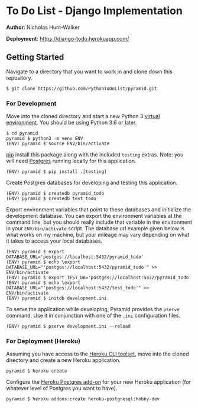 # To Do List - Django Implementation

**Author**: Nicholas Hunt-Walker

**Deployment**: https://django-todo.herokuapp.com/

## Getting Started

Navigate to a directory that you want to work in and clone down this repository.

```
$ git clone https://github.com/PythonToDoList/pyramid.git
```

### For Development

Move into the cloned directory and start a new Python 3 [virtual environment](https://docs.python.org/3/tutorial/venv.html). You should be using Python 3.6 or later.

```
$ cd pyramid
pyramid $ python3 -m venv ENV
(ENV) pyramid $ source ENV/bin/activate
```

[pip](https://pip.pypa.io/en/stable/installing/) install this package along with the included `testing` extras. Note: you will need [Postgres](https://www.postgresql.org) running locally for this application.

```
(ENV) pyramid $ pip install .[testing]
```

Create Postgres databases for developing and testing this application.

```
(ENV) pyramid $ createdb pyramid_todo
(ENV) pyramid $ createdb test_todo
```

Export environment variables that point to these databases and initialize the development database. You can export the environment variables at the command line, but you should really include that variable in the environment in your `ENV/bin/activate` script. The database url example given below is what works on my machine, but your mileage may vary depending on what it takes to access your local databases.

```
(ENV) pyramid $ export DATABASE_URL='postges://localhost:5432/pyramid_todo'
(ENV) pyramid $ echo \export DATABASE_URL="'postges://localhost:5432/pyramid_todo'" >> ENV/bin/activate
(ENV) pyramid $ export TEST_DB='postges://localhost:5432/pyramid_todo'
(ENV) pyramid $ echo \export DATABASE_URL="'postges://localhost:5432/test_todo'" >> ENV/bin/activate
(ENV) pyramid $ initdb development.ini
```

To serve the application while developing, Pyramid provides the `pserve` command. Use it in conjunction with one of the `.ini` configuration files.

```
(ENV) pyramid $ pserve development.ini --reload
```

### For Deployment (Heroku)

Assuming you have access to the [Heroku CLI toolset](https://devcenter.heroku.com/articles/heroku-cli), move into the cloned directory and create a new Heroku application.

```
pyramid $ heroku create
```

Configure the [Heroku Postgres add-on](https://elements.heroku.com/addons/heroku-postgresql) for your new Heroku application (for whatever level of Postgres you want to have).

```
pyramid $ heroku addons:create heroku-postgresql:hobby-dev
```
